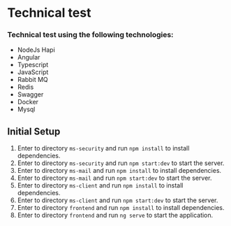 # Technical test

### Technical test using the following technologies:
- NodeJs Hapi
- Angular
- Typescript
- JavaScript
- Rabbit MQ
- Redis
- Swagger
- Docker
- Mysql

## Initial Setup

1. Enter to directory `ms-security` and run `npm install` to install dependencies.
2. Enter to directory `ms-security` and run `npm start:dev` to start the server.
3. Enter to directory `ms-mail` and run `npm install` to install dependencies.
4. Enter to directory `ms-mail` and run `npm start:dev` to start the server.
5. Enter to directory `ms-client` and run `npm install` to install dependencies.
6. Enter to directory `ms-client` and run `npm start:dev` to start the server.
7. Enter to directory `frontend` and run `npm install` to install dependencies.
4. Enter to directory `frontend` and run `ng serve` to start the application.
